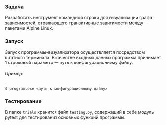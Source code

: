 ### Задача
Разработать инструмент командной строки для визуализации графа зависимостей, отражающего транзитивные зависимости между пакетами Alpine Linux.

### Запуск
Запуск программы-визуализатора осуществляется посредством штатного терминала. 
В качестве входных данных программа принимает 1 строковый параметр — путь к конфигурационному файлу.

###### Пример:

```
$ program.exe <путь к конфигурационному файлу>
```

### Тестирование
В папке `trials` хранится файл `testing.py`, содержащий в себе модуль pytest для тестирования основных функций программы.